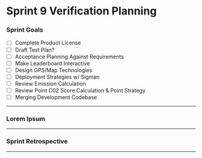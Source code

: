 # Sprint 9 Verification Planning

### Sprint Goals
- [ ] Complete Product License
- [ ] Draft Test Plan?
- [ ] Acceptance Planning Against Requirements
- [ ] Make Leaderboard Interactive
- [ ] Design GPS/Map Technologies
- [ ] Deployment Strategies w/ Sigman
- [ ] Review Emission Calculation
- [ ] Review Point C02 Score Calculation & Point Strategy
- [ ] Merging Development Codebase

---

### Lorem Ipsum


---
### Sprint Retrospective


---
